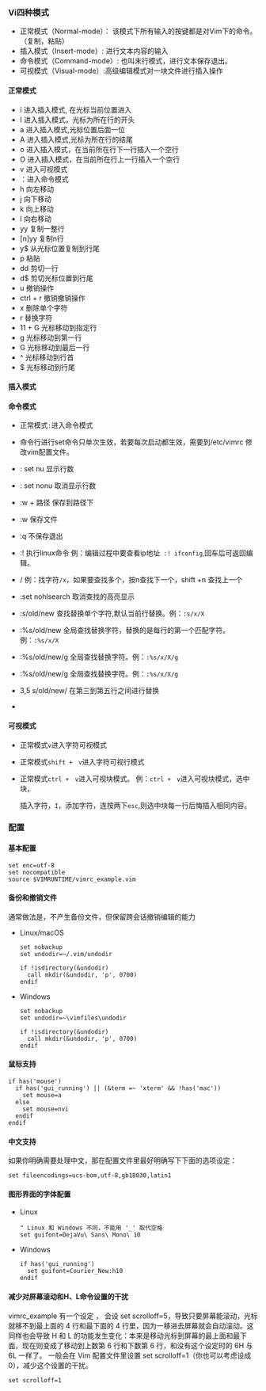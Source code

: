 

### Vi四种模式

- 正常模式（Normal-mode）： 该模式下所有输入的按键都是对Vim下的命令。（复制，粘贴）
- 插入模式（Insert-mode）: 进行文本内容的输入
- 命令模式（Command-mode）: 也叫末行模式，进行文本保存退出。
- 可视模式（Visual-mode）:高级编辑模式对一块文件进行插入操作

#### 正常模式

- i 进入插入模式, 在光标当前位置进入
- I 进入插入模式，光标为所在行的开头
- a 进入插入模式,光标位置后面一位
- A 进入插入模式,光标为所在行的结尾
- o 进入插入模式，在当前所在行下一行插入一个空行
- O 进入插入模式，在当前所在行上一行插入一个空行
- v 进入可视模式
- ：进入命令模式
- h 向左移动
- j 向下移动
- k 向上移动
- l 向右移动
- yy 复制一整行
- [n]yy 复制n行
- y$ 从光标位置复制到行尾
- p 粘贴
- dd 剪切一行
- d$ 剪切光标位置到行尾
- u 撤销操作
- ctrl + r 撤销撤销操作
- x 删除单个字符
- r 替换字符
- 11 + G 光标移动到指定行
- g 光标移动到第一行
- G 光标移动到最后一行
- ^ 光标移动到行首
- $ 光标移动到行尾

#### 插入模式



#### 命令模式

- 正常模式`:`进入命令模式

- 命令行进行set命令只单次生效，若要每次启动都生效，需要到/etc/vimrc 修改vim配置文件。

- : set nu 显示行数 
- : set nonu 取消显示行数
- :w + 路径 保存到路径下
- :w 保存文件
- :q 不保存退出
- :! 执行linux命令 例：编辑过程中要查看ip地址` :! ifconfig`,回车后可返回编辑。

- /  例：找字符`/x`，如果要查找多个，按n查找下一个，shift +n 查找上一个
- :set nohlsearch 取消查找的高亮显示
- :s/old/new 查找替换单个字符,默认当前行替换。例：`:s/x/X`
- :%s/old/new 全局查找替换字符，替换的是每行的第一个匹配字符。例：`:%s/x/X`
- :%s/old/new/g 全局查找替换字符。例：`:%s/x/X/g`
- :%s/old/new/g 全局查找替换字符。例：`:%s/x/X/g`
- 3,5 s/old/new/ 在第三到第五行之间进行替换
- 

#### 可视模式

- 正常模式`v`进入字符可视模式

- 正常模式`shift +　v`进入字符可视行模式

- 正常模式`ctrl +　v`进入可视块模式。 例：`ctrl +　v`进入可视块模式，选中块，

  插入字符，`I`，添加字符，连按两下`esc`,则选中块每一行后悔插入相同内容。

### 配置

#### 基本配置

```shell
set enc=utf-8
set nocompatible
source $VIMRUNTIME/vimrc_example.vim
```

####  备份和撤销文件 

 通常做法是，不产生备份文件，但保留跨会话撤销编辑的能力 

- Linux/macOS 

  ```shell
  set nobackup
  set undodir=~/.vim/undodir
  
  if !isdirectory(&undodir)
    call mkdir(&undodir, 'p', 0700)
  endif
  ```

- Windows

  ```shell
  set nobackup
  set undodir=~\vimfiles\undodir

  if !isdirectory(&undodir)
    call mkdir(&undodir, 'p', 0700)
  endif
  ```
  

####  鼠标支持 

```shell
if has('mouse')
  if has('gui_running') || (&term =~ 'xterm' && !has('mac'))
    set mouse=a
  else
    set mouse=nvi
  endif
endif
```

####  中文支持 

如果你明确需要处理中文，那在配置文件里最好明确写下下面的选项设定： 

```shell
set fileencodings=ucs-bom,utf-8,gb18030,latin1
```

####  图形界面的字体配置 

- Linux

  ```shell
  " Linux 和 Windows 不同，不能用 '_' 取代空格
  set guifont=DejaVu\ Sans\ Mono\ 10
  ```

- Windows

  ```shell
  if has('gui_running')
    set guifont=Courier_New:h10
  endif
  ```

  

####  减少对屏幕滚动和H、L命令设置的干扰 

 vimrc_example 有一个设定 ， 会设 set scrolloff=5，导致只要屏幕能滚动，光标就移不到最上面的 4 行和最下面的 4 行里，因为一移进去屏幕就会自动滚动。这同样也会导致 H 和 L 的功能发生变化：本来是移动光标到屏幕的最上面和最下面，现在则变成了移动到上数第 6 行和下数第 6 行，和没有这个设定时的 6H 与 6L 一样了。  一般会在 Vim 配置文件里设置 set scrolloff=1（你也可以考虑设成 0），减少这个设置的干扰。 

```shell
set scrolloff=1
```
